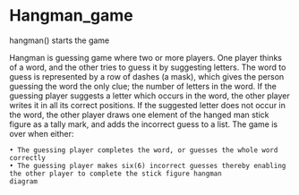 # Hangman_game

hangman() starts the game

Hangman is guessing game where two or more players. One player thinks of a word, and the other tries to guess it by suggesting letters. The word to guess is represented by a row of dashes (a mask), which gives the person guessing the word the only clue; the number of letters in the word. If the guessing player suggests a letter which occurs in the word, the other player writes it in all its correct positions. If the suggested letter does not occur in the word, the other player draws one element of the hanged man stick figure as a tally mark, and adds the incorrect guess to a list. The game is over when either:

    • The guessing player completes the word, or guesses the whole word correctly
    • The guessing player makes six(6) incorrect guesses thereby enabling the other player to complete the stick figure hangman           diagram
